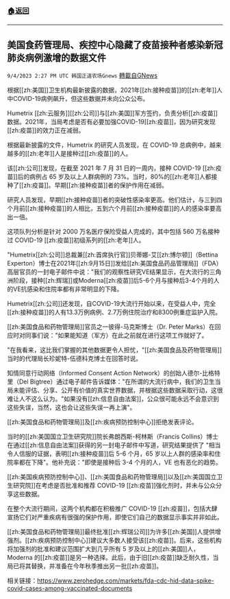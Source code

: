 ###  [:house:返回](README.md)
---


## 美国食药管理局、疾控中心隐藏了疫苗接种者感染新冠肺炎病例激增的数据文件
`9/4/2023 2:27 PM UTC 韩国正道农场Gnews` [轉載自GNews](https://gnews.org/articles/1643561)



根据[[zh:美国]]卫生机构最新披露的数据，2021年[[zh:接种疫苗]]的[[zh:老年]]人中COVID-19病例飙升，但这些数据并未向公众公布。

  

Humetrix [[zh:云服务]][[zh:公司]]与[[zh:美国]]军方签约，负责分析[[zh:疫苗]]数据。2021年，当局考虑是否有必要加强COVID-19[[zh:疫苗]]，因为研究发现[[zh:疫苗]]的效力正在减弱。

  

根据最新披露的文件，Humetrix 的研究人员发现，在 COVID-19 总病例中，越来越多的[[zh:老年]]人是接种过[[zh:疫苗]]的人。

  

该[[zh:公司]]发现，在截至 2021 年 7 月 31 日的一周内，接种 COVID-19 [[zh:疫苗]]后的病例占 65 岁及以上人群病例的 73%。当时，80%的[[zh:老年]]人都接种了[[zh:疫苗]]。早期[[zh:接种疫苗]]者的保护作用在减弱。

  

研究人员发现，早期[[zh:接种疫苗]]者的突破性感染率更高。他们估计，与三到四个月前[[zh:接种疫苗]]的人相比，五到六个月前[[zh:接种疫苗]]的人的感染率要高出一倍。

  

这项队列分析是针对 2000 万名医疗保险受益人完成的，其中包括 560 万名接种过 COVID-19 [[zh:疫苗]]初级系列的[[zh:老年]]人。

  

"Humetrix[[zh:公司]]总裁兼[[zh:首席执行官]]贝蒂娜-艾[[zh:博尔顿]]（Bettina Experton）博士在2021年[[zh:9月15日]]发给[[zh:美国食品药品管理局]]（FDA）高层官员的一封电子邮件中说："我们的观察性研究VE结果显示，在大流行的三角洲阶段，接种[[zh:辉瑞]]或Moderna[[zh:疫苗]]后5-6个月与接种后3-4个月的人的VE抗感染和住院率都有非常明显的下降。

  

Humetrix[[zh:公司]]还发现，自COVID-19大流行开始以来，在受益人中，完全[[zh:接种疫苗]]的人有13.3万例病例、2.7万例住院治疗和8300例重症监护入院。

  

[[zh:美国食品和药物管理局]]官员之一彼得-马克斯博士（Dr. Peter Marks）在回应时对同事们说："如果能知道（军方）在此之前就在进行这项工作就好了。

  

"在我看来，这比我们掌握的其他数据更令人担忧，"[[zh:美国食品及药物管理局]]当时的代理局长珍妮特-伍德科克博士在回答时说。

  

知情同意行动网络（Informed Consent Action Network）的创始人德尔-比格特里（Del Bigtree）通过电子邮件告诉媒体："在所谓的大流行病中，我们的卫生当局未能评估、分享、公开有价值的真实世界数据，并根据这些数据采取行动，这很难让人不这么认为。"如果没有[[zh:信息自由法案]]，公众很可能永远不会意识到这些失误，当然，这也会让这些失误一再上演"。

  

[[zh:美国食品和药物管理局]]及[[zh:疾病预防控制中心]]拒绝发表评论。

  

当时的[[zh:美国国立卫生研究院]]院长弗朗西斯-柯林斯（Francis Collins）博士在通过[[zh:信息自由法案]]获得的另一封电子邮件中写道，研究结果提供了 "相当令人信服的证据，表明[[zh:接种疫苗]]后 5-6 个月，65 岁以上人群的感染率和住院率都在下降"。他补充说："即使是接种后 3-4 个月的人，VE 也有恶化的趋势。

  

[[zh:美国疾病预防控制中心]]、[[zh:美国食品和药物管理局]]以及[[zh:美国国立卫生研究院]]在考虑是否批准和推荐 COVID-19 [[zh:疫苗]]强化剂时，并未与公众分享这些数据。

  

在整个大流行期间，这两个机构都在积极推广 COVID-19 [[zh:疫苗]]，包括大肆宣扬它们对严重疾病有很强的保护作用，即使它们自己的数据显示事实并非如此。

  

[[zh:美国食品和药物管理局]]最终批准[[zh:辉瑞公司]]为许多[[zh:美国]]人提供增强剂。[[zh:疾病预防控制中心]]建议大多数人接受该[[zh:疫苗]]。后来，这些机构将加强剂的批准和建议范围扩大到几乎所有 5 岁及以上的[[zh:美国]]人，Moderna 的[[zh:疫苗]]是另一种选择。此后，由于旧[[zh:疫苗]]缺乏耐久性，当局已将其替换，并准备在今年秋季推出另一批[[zh:疫苗]]。

  

相关链接：https://www.zerohedge.com/markets/fda-cdc-hid-data-spike-covid-cases-among-vaccinated-documents
